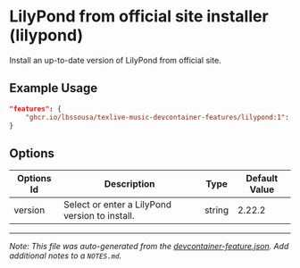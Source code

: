 
# LilyPond from official site installer (lilypond)

Install an up-to-date version of LilyPond from official site.

## Example Usage

```json
"features": {
    "ghcr.io/lbssousa/texlive-music-devcontainer-features/lilypond:1": {}
}
```

## Options

| Options Id | Description | Type | Default Value |
|-----|-----|-----|-----|
| version | Select or enter a LilyPond version to install. | string | 2.22.2 |



---

_Note: This file was auto-generated from the [devcontainer-feature.json](https://github.com/lbssousa/texlive-music-devcontainer-features/blob/main/src/lilypond/devcontainer-feature.json).  Add additional notes to a `NOTES.md`._
